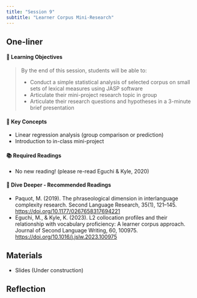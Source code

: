 ```yaml
---
title: "Session 9"
subtitle: "Learner Corpus Mini-Research"
---
```


## One-liner


#### 🎯 Learning Objectives

> By the end of this session, students will be able to:
> 
> - Conduct a simple statistical analysis of selected corpus on small sets of lexical measures using JASP software
> - Articulate their mini-project research topic in group
> - Articulate their research questions and hypotheses in a 3-minute brief presentation

#### 🔑 Key Concepts

- Linear regression analysis (group comparison or prediction)
- Introduction to in-class mini-project

#### 📚 Required Readings

- No new reading! (please re-read Eguchi & Kyle, 2020)


#### 🌊 Dive Deeper - Recommended Readings

- Paquot, M. (2019). The phraseological dimension in interlanguage complexity research. Second Language Research, 35(1), 121–145. https://doi.org/10.1177/0267658317694221
- Eguchi, M., & Kyle, K. (2023). L2 collocation profiles and their relationship with vocabulary proficiency: A learner corpus approach. Journal of Second Language Writing, 60, 100975. https://doi.org/10.1016/j.jslw.2023.100975



## Materials

- Slides (Under construction)

## Reflection

<!-- 
<iframe src="session1-intro/slides/slides.html" width="100%" height="600px" frameborder="0"></iframe>

[View slides in fullscreen](session1-intro/slides/slides.html){target="_blank"} -->



